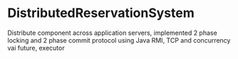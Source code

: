# DistributedReservationSystem
Distribute component across application servers, implemented 2 phase locking and 2 phase commit protocol
using Java RMI, TCP and concurrency vai future, executor
